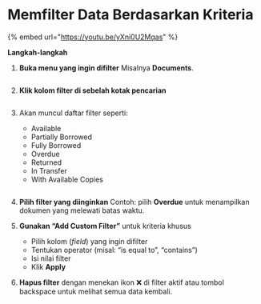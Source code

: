 # Memfilter Data Berdasarkan Kriteria

{% embed url="https://youtu.be/yXni0U2Mqas" %}

**Langkah-langkah**

1.  **Buka menu yang ingin difilter** Misalnya **Documents**.



    <figure><img src="https://document-management-system-1.gitbook.io/document-management-system/~gitbook/image?url=https%3A%2F%2F1011768869-files.gitbook.io%2F%7E%2Ffiles%2Fv0%2Fb%2Fgitbook-x-prod.appspot.com%2Fo%2Fspaces%252FLEturytqtHGPsYdglHaB%252Fuploads%252FMN569l0rhz9a1emeIl7R%252Fimage.png%3Falt%3Dmedia%26token%3D085ee381-4fce-4e47-8685-b25e45544b37&#x26;width=768&#x26;dpr=4&#x26;quality=100&#x26;sign=ddd9bf29&#x26;sv=2" alt=""><figcaption></figcaption></figure>
2.  **Klik kolom filter di sebelah kotak pencarian**



    <figure><img src="https://document-management-system-1.gitbook.io/document-management-system/~gitbook/image?url=https%3A%2F%2F1011768869-files.gitbook.io%2F%7E%2Ffiles%2Fv0%2Fb%2Fgitbook-x-prod.appspot.com%2Fo%2Fspaces%252FLEturytqtHGPsYdglHaB%252Fuploads%252FEyCmzKjqm1z8FsKYTQQN%252Fimage.png%3Falt%3Dmedia%26token%3D89f1358e-72df-4563-b816-daef64c93569&#x26;width=768&#x26;dpr=4&#x26;quality=100&#x26;sign=75c134db&#x26;sv=2" alt=""><figcaption></figcaption></figure>
3.  Akan muncul daftar filter seperti:

    * Available
    * Partially Borrowed
    * Fully Borrowed
    * Overdue
    * Returned
    * In Transfer
    * With Available Copies



    <figure><img src="https://document-management-system-1.gitbook.io/document-management-system/~gitbook/image?url=https%3A%2F%2F1011768869-files.gitbook.io%2F%7E%2Ffiles%2Fv0%2Fb%2Fgitbook-x-prod.appspot.com%2Fo%2Fspaces%252FLEturytqtHGPsYdglHaB%252Fuploads%252Fjaf7UTjp8TANYaplyDxS%252Fimage.png%3Falt%3Dmedia%26token%3Dcf7d4dbe-f92c-4f18-80f1-4c67b762ad69&#x26;width=768&#x26;dpr=4&#x26;quality=100&#x26;sign=ea4a73a4&#x26;sv=2" alt=""><figcaption></figcaption></figure>
4. **Pilih filter yang diinginkan** Contoh: pilih **Overdue** untuk menampilkan dokumen yang melewati batas waktu.
5. **Gunakan “Add Custom Filter”** untuk kriteria khusus
   * Pilih kolom (_field_) yang ingin difilter
   * Tentukan operator (misal: “is equal to”, “contains”)
   * Isi nilai filter
   * Klik **Apply**
6. **Hapus filter** dengan menekan ikon ❌ di filter aktif atau tombol backspace untuk melihat semua data kembali.
